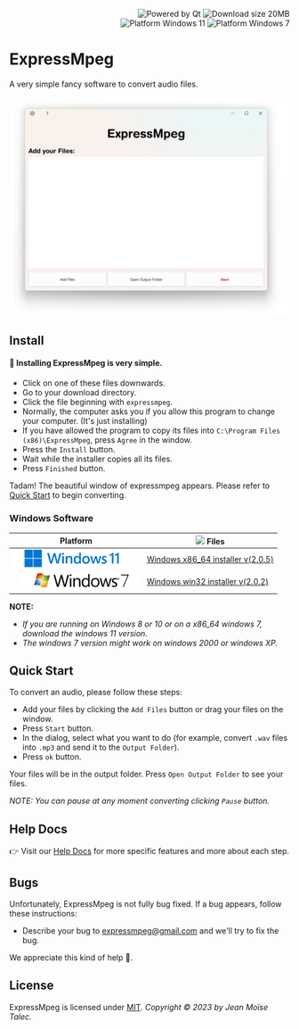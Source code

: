 <p align="right"> 
  <img src="https://img.shields.io/badge/Uses%20Qt-gray?logo=Qt&logoColor=green" alt="Powered by Qt"/> 
  <img src="https://img.shields.io/badge/Download%20size-89MB-green" alt="Download size 20MB"/> <br> 
  <img src="https://img.shields.io/badge/Platform-Windows%207-green?logo=windows%20xp&logoColor=9ac342" alt="Platform Windows 11"/> 
  <img src="https://img.shields.io/badge/Platform-Windows%2011-blue?logo=windows%2011&logoColor=40c7ff" alt="Platform Windows 7"/>   
</p> 


# ExpressMpeg 

A very simple fancy software to convert audio files. 

![Cover](./main-window.png) 

## Install 

#### 💾 Installing ExpressMpeg is very simple.<br> 

- Click on one of these files downwards.
- Go to your download directory. 
- Click the file beginning with `expressmpeg`. 
- Normally, the computer asks you if you allow this program to change your computer. (It's just installing) 
- If you have allowed the program to copy its files into `C:\Program Files (x86)\ExpressMpeg`, press `Agree` in the window. 
- Press the `Install` button. 
- Wait while the installer copies all its files. 
- Press `Finished` button. 

Tadam! The beautiful window of expressmpeg appears. Please refer to [Quick Start](#quick-start) to begin converting. 

### Windows Software 

|Platform  | <img width=16 src="https://www.svgrepo.com/download/138917/download.svg"> Files                                          | 
|--------  | ------                                         | 
| <img src="./windows-11.png" height=32 align="justify"> | [Windows x86_64 installer v(2.0.5)](https://www.vizysound.com/ExpressMpeg/installers/expressmpeg_x86_64_v_(2.0.5).exe)  | 
| <img style="margin-left:12px" src="./windows-7.png" height=32 align="justify">|[Windows win32 installer v(2.0.2)](https://www.vizysound.com/ExpressMpeg/installers/expressmpeg_win32_v_(2.0.2).exe)| 

**NOTE:** 
- *If you are running on Windows 8 or 10 or on a x86_64 windows 7, download the windows 11 version.* 
- *The windows 7 version might work on windows 2000 or windows XP.* 

## Quick Start 

To convert an audio, please follow these steps: 
- Add your files by clicking the `Add Files` button or drag your files on the window. 
- Press `Start` button. 
- In the dialog, select what you want to do (for example, convert `.wav` files into `.mp3` and send it to the `Output Folder`). 
- Press `ok` button. 

Your files will be in the output folder. Press `Open Output Folder` to see your files. 

*NOTE: You can pause at any moment converting clicking `Pause` button.* 

## Help Docs

👉 Visit our [Help Docs](./HELP.md) for more specific features and more about each step. 

## Bugs 

Unfortunately, ExpressMpeg is not fully bug fixed. If a bug appears, follow these instructions: 
- Describe your bug to [expressmpeg@gmail.com](mailto:expressmpeg.com) and we'll try to fix the bug. 

We appreciate this kind of help 💜. 

## License 

ExpressMpeg is licensed under [MIT](./LICENSE). 
*Copyright © 2023 by Jean Moïse Talec.* 

 
